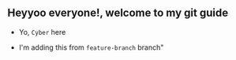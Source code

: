 ## Heyyoo everyone!, welcome to my git guide
- Yo, `Cyber` here


- I'm adding this from `feature-branch` branch"